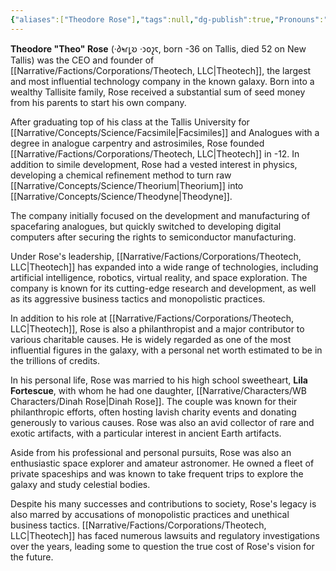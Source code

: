 ```yaml
---
{"aliases":["Theodore Rose"],"tags":null,"dg-publish":true,"Pronouns":"he/him","Full Name":"Theodore Rose","Role":"Tree","Species":"Tallisite","Gender":"Cis Man","Universal Name":"·𐑔𐑰𐑩𐑛𐑹 ·𐑮𐑴𐑟𐑱","permalink":"/narrative/characters/wb-characters/theo-rose/","dgPassFrontmatter":true}
---
```


**Theodore "Theo" Rose** (·𐑔𐑰𐑩𐑛𐑹 ·𐑮𐑴𐑟𐑱, born -36 on Tallis, died 52 on New Tallis) was the CEO and founder of [[Narrative/Factions/Corporations/Theotech, LLC\|Theotech]], the largest and most influential technology company in the known galaxy. Born into a wealthy Tallisite family, Rose received a substantial sum of seed money from his parents to start his own company.

After graduating top of his class at the Tallis University for [[Narrative/Concepts/Science/Facsimile\|Facsimiles]] and Analogues with a degree in analogue carpentry and astrosimiles, Rose founded [[Narrative/Factions/Corporations/Theotech, LLC\|Theotech]] in -12. In addition to simile development, Rose had a vested interest in physics, developing a chemical refinement method to turn raw [[Narrative/Concepts/Science/Theorium\|Theorium]] into [[Narrative/Concepts/Science/Theodyne\|Theodyne]]. 

The company initially focused on the development and manufacturing of spacefaring analogues, but quickly switched to developing digital computers after securing the rights to semiconductor manufacturing.

Under Rose's leadership, [[Narrative/Factions/Corporations/Theotech, LLC\|Theotech]] has expanded into a wide range of technologies, including artificial intelligence, robotics, virtual reality, and space exploration. The company is known for its cutting-edge research and development, as well as its aggressive business tactics and monopolistic practices.

In addition to his role at [[Narrative/Factions/Corporations/Theotech, LLC\|Theotech]], Rose is also a philanthropist and a major contributor to various charitable causes. He is widely regarded as one of the most influential figures in the galaxy, with a personal net worth estimated to be in the trillions of credits.

In his personal life, Rose was married to his high school sweetheart, **Lila Fortescue**, with whom he had one daughter, [[Narrative/Characters/WB Characters/Dinah Rose\|Dinah Rose]]. The couple was known for their philanthropic efforts, often hosting lavish charity events and donating generously to various causes. Rose was also an avid collector of rare and exotic artifacts, with a particular interest in ancient Earth artifacts.

Aside from his professional and personal pursuits, Rose was also an enthusiastic space explorer and amateur astronomer. He owned a fleet of private spaceships and was known to take frequent trips to explore the galaxy and study celestial bodies.

Despite his many successes and contributions to society, Rose's legacy is also marred by accusations of monopolistic practices and unethical business tactics. [[Narrative/Factions/Corporations/Theotech, LLC\|Theotech]] has faced numerous lawsuits and regulatory investigations over the years, leading some to question the true cost of Rose's vision for the future.
